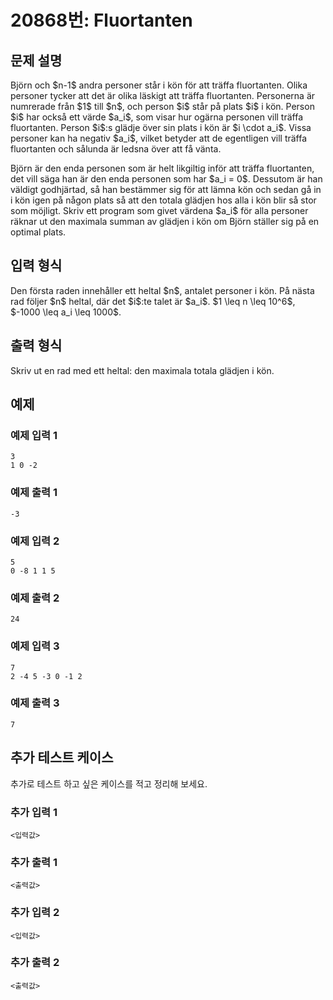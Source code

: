 # 20868번: Fluortanten

## 문제 설명


<p>Björn och $n-1$ andra personer står i kön för att träffa fluortanten. Olika personer tycker att det är olika läskigt att träffa fluortanten. Personerna är numrerade från $1$ till $n$, och person $i$ står på plats $i$ i kön. Person $i$ har också ett värde $a_i$, som visar hur ogärna personen vill träffa fluortanten. Person $i$:s glädje över sin plats i kön är $i \cdot a_i$. Vissa personer kan ha negativ $a_i$, vilket betyder att de egentligen vill träffa fluortanten och sålunda är ledsna över att få vänta.</p>

<p>Björn är den enda personen som är helt likgiltig inför att träffa fluortanten, det vill säga han är den enda personen som har $a_i = 0$. Dessutom är han väldigt godhjärtad, så han bestämmer sig för att lämna kön och sedan gå in i kön igen på någon plats så att den totala glädjen hos alla i kön blir så stor som möjligt. Skriv ett program som givet värdena $a_i$ för alla personer räknar ut den maximala summan av glädjen i kön om Björn ställer sig på en optimal plats.</p>



## 입력 형식


<p>Den första raden innehåller ett heltal $n$, antalet personer i kön. På nästa rad följer $n$ heltal, där det $i$:te talet är $a_i$. $1 \leq n \leq 10^6$, $-1000 \leq a_i \leq 1000$.</p>



## 출력 형식


<p>Skriv ut en rad med ett heltal: den maximala totala glädjen i kön.</p>



## 예제

### 예제 입력 1

```
3
1 0 -2

```

### 예제 출력 1

```
-3

```
          

### 예제 입력 2

```
5
0 -8 1 1 5

```

### 예제 출력 2

```
24

```
          

### 예제 입력 3

```
7
2 -4 5 -3 0 -1 2

```

### 예제 출력 3

```
7

```
          




## 추가 테스트 케이스

추가로 테스트 하고 싶은 케이스를 적고 정리해 보세요.

### 추가 입력 1

```
<입력값>
```

### 추가 출력 1

```
<출력값>
```

### 추가 입력 2

```
<입력값>
```

### 추가 출력 2

```
<출력값>
```
  